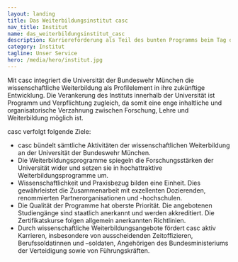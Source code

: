 ```yaml
---
layout: landing
title: Das Weiterbildungsinstitut casc
nav_title: Institut
name: das_weiterbildungsinstitut_casc
description: Karriereförderung als Teil des bunten Programms beim Tag der offenen Tür auf dem Campus der Universität der Bundeswehr München am 11. Juni 2016.
category: Institut
tagline: Unser Service
hero: /media/hero/institut.jpg
---
```


Mit casc integriert die Universität der Bundeswehr München die wissenschaftliche Weiterbildung als Profilelement in ihre zukünftige Entwicklung. Die Verankerung des Instituts innerhalb der Universität ist Programm und Verpflichtung zugleich, da somit eine enge inhaltliche und organisatorische Verzahnung zwischen Forschung, Lehre und Weiterbildung möglich ist.

casc verfolgt folgende Ziele:

* casc bündelt sämtliche Aktivitäten der wissenschaftlichen Weiterbildung an der Universität der Bundeswehr München.
* Die Weiterbildungsprogramme spiegeln die Forschungsstärken der Universität wider und setzen sie in hochattraktive Weiterbildungsprogramme um.
* Wissenschaftlichkeit und Praxisbezug bilden eine Einheit. Dies gewährleistet die Zusammenarbeit mit exzellenten Dozierenden, renommierten Partnerorganisationen und -hochschulen.
* Die Qualität der Programme hat oberste Priorität. Die angebotenen Studiengänge sind staatlich anerkannt und werden akkreditiert. Die Zertifikatskurse folgen allgemein anerkannten Richtlinien.
* Durch wissenschaftliche Weiterbildungsangebote fördert casc aktiv Karrieren, insbesondere von ausscheidenden Zeitoffizieren, Berufssoldatinnen und –soldaten, Angehörigen des Bundesministeriums der Verteidigung sowie von Führungskräften.